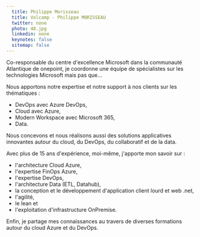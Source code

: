 ```yaml
---
  title: Philippe Morisseau
  title: Volcamp - Philippe MORISSEAU
  twitter: none
  photo: 48.jpg
  linkedin: none
  keynotes: false
  sitemap: false
---
```

Co-responsable du centre d'excellence Microsoft dans la communauté Atlantique de onepoint, je coordonne une équipe de spécialistes sur les technologies Microsoft mais pas que...

Nous apportons notre expertise et notre support à nos clients sur les thématiques :

- DevOps avec Azure DevOps,
- Cloud avec Azure,
- Modern Workspace avec Microsoft 365,
- Data.

Nous concevons et nous réalisons aussi des solutions applicatives innovantes autour du cloud, du DevOps, du collaboratif et de la data.

Avec plus de 15 ans d'expérience, moi-même, j'apporte mon savoir sur :

- l'architecture Cloud Azure,
- l'expertise FinOps Azure,
- l'expertise DevOps,
- l'architecture Data (ETL, Datahub),
- la conception et le développement d'application client lourd et web .net,
- l'agilité,
- le lean et
- l'exploitation d'infrastructure OnPremise.

Enfin, je partage mes connaissances au travers de diverses formations autour du cloud Azure et du DevOps.
